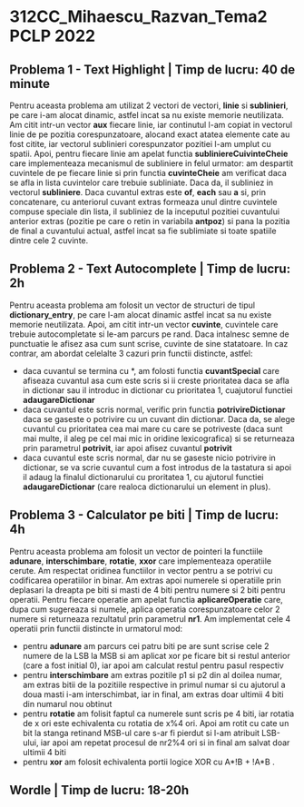 # 312CC_Mihaescu_Razvan_Tema2 PCLP 2022

## Problema 1 - Text Highlight | Timp de lucru: 40 de minute

Pentru aceasta problema am utilizat 2 vectori de vectori, **linie** si **sublinieri**, pe care i-am alocat dinamic, astfel incat sa nu existe memorie neutilizata. 
Am citit intr-un vector **aux** fiecare linie, iar continutul l-am copiat in vectorul linie de pe pozitia corespunzatoare, alocand exact atatea elemente cate au fost citite, iar vectorul sublinieri corespunzator pozitiei l-am umplut cu spatii.
Apoi, pentru fiecare linie am apelat functia **subliniereCuivinteCheie** care implementeaza mecanismul de subliniere in felul urmator: am despartit cuvintele de pe fiecare linie si prin functia **cuvinteCheie** am verificat daca se afla in lista cuvintelor care trebuie subliniate. Daca da, il subliniez in vectorul **subliniere**.
Daca cuvantul extras este **of**, **each** sau **a** si, prin concatenare, cu anteriorul cuvant extras formeaza unul dintre cuvintele compuse speciale din lista, il subliniez de la inceputul pozitiei cuvantului anterior extras (pozitie pe care o retin in variabila **antpoz**) si pana la pozitia de final a cuvantului actual, astfel incat sa fie sublimiate si toate spatiile dintre cele 2 cuvinte. 

## Problema 2 - Text Autocomplete | Timp de lucru: 2h

Pentru aceasta problema am folosit un vector de structuri de tipul **dictionary_entry**, pe care l-am alocat dinamic astfel incat sa nu existe memorie neutilizata. 
Apoi, am citit intr-un vector **cuvinte**, cuvintele care trebuie autocompletate si le-am parcurs pe rand. Daca intalnesc semne de punctuatie le afisez asa cum sunt scrise, cuvinte de sine statatoare.
In caz contrar, am abordat celelalte 3 cazuri prin functii distincte, astfel: 
  * daca cuvantul se termina cu *, am folosti functia **cuvantSpecial** care afiseaza cuvantul asa cum este scris si ii creste prioritatea daca se afla in dictionar sau il introduc in dictionar cu prioritatea 1, cuajutorul functiei **adaugareDictionar**
  * daca cuvantul este scris normal, verific prin functia **potrivireDictionar** daca se gaseste o potrivire cu un cuvant din dictionar. Daca da, se alege cuvantul cu prioritatea cea mai mare cu care se potriveste (daca sunt mai multe, il aleg pe cel mai mic in oridine lexicografica) si se returneaza prin parametrul **potrivit**, iar apoi afisez cuvantul **potrivit**
  * daca cuvantul este scris normal, dar nu se gaseste nicio potrivire in dictionar, se va scrie cuvantul cum a fost introdus de la tastatura si apoi il adaug la finalul dictionarului cu proritatea 1, cu ajutorul functiei **adaugareDictionar** (care realoca dictionarului un element in plus).
  
## Problema 3 - Calculator pe biti | Timp de lucru: 4h
  
Pentru aceasta problema am folosit un vector de pointeri la functiile **adunare**, **interschimbare**, **rotatie**, **xxor** care implementeaza operatiile cerute. Am respectat oridinea functiilor in vector pentru a se potrivi cu codificarea operatiilor in binar. 
Am extras apoi numerele si operatiile prin deplasari la dreapta pe biti si masti de 4 biti pentru numere si 2 biti pentru operatii.
Pentru fiecare operatie am apelat functia **aplicareOperatie** care, dupa cum sugereaza si numele, aplica operatia corespunzatoare celor 2 numere si returneaza rezultatul prin parametrul **nr1**.
Am implementat cele 4 operatii prin functii distincte in urmatorul mod:
  * pentru **adunare** am parcurs cei patru biti pe are sunt scrise cele 2 numere de la LSB la MSB si am aplicat xor pe ficare bit si restul anterior (care a fost initial 0), iar apoi am calculat restul pentru pasul respectiv
  * pentru **interschimbare** am extras pozitile p1 si p2 din al doilea numar, am extras bitii de la pozitiile respective in primul numar si cu ajutorul a doua masti i-am interschimbat, iar in final, am extras doar ultimii 4 biti din numarul nou obtinut
  * pentru **rotatie** am folisit faptul ca numerele sunt scris pe 4 biti, iar rotatia de x ori este echivalenta cu rotatia de x%4 ori. Apoi am rotit cu cate un bit la stanga retinand MSB-ul care s-ar fi pierdut si l-am atribuit LSB-ului, iar apoi am repetat procesul de nr2%4 ori si in final am salvat doar ultimii 4 biti
  * pentru **xor** am folosit echivalenta portii logice XOR cu A*!B + !A*B .
  
## **Wordle** | Timp de lucru: 18-20h
